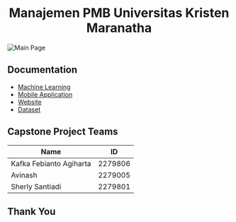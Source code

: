 <h1 align="center">Manajemen PMB Universitas Kristen Maranatha</h1>

![Main Page](https://github.com/sntdshrly/university-admission/assets/71547739/5ff2cdaf-586f-41a8-b1ab-16828761380b)


## Documentation

- [Machine Learning](https://github.com/sntdshrly/university-admission/model)
- [Mobile Application](https://github.com/sntdshrly/university-admission/tree/main/Holistik_Mobile)
- [Website](https://holistik.it.maranatha.edu/)
- [Dataset](https://github.com/sntdshrly/university-admission/tree/main/dataset)

## Capstone Project Teams

| Name                      |     ID      |
| ------------------------- | ----------- |
| Kafka Febianto Agiharta   |   2279806   |
| Avinash                   |   2279005   |
| Sherly Santiadi           |   2279801   |

## Thank You
